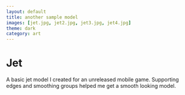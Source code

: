 ```yaml
---
layout: default
title: another sample model
images: [jet.jpg, jet2.jpg, jet3.jpg, jet4.jpg]
theme: dark
category: art
---
```


# Jet

A basic jet model I created for an unreleased mobile game. Supporting edges and smoothing groups helped me get a smooth looking model.
